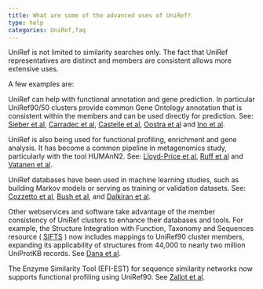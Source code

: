 ```yaml
---
title: What are some of the advanced uses of UniRef?
type: help
categories: UniRef,faq
---
```


UniRef is not limited to similarity searches only. The fact that UniRef representatives are distinct and members are consistent allows more extensive uses.

A few examples are:

UniRef can help with functional annotation and gene prediction. In particular UniRef90/50 clusters provide common Gene Ontology annotation that is consistent within the members and can be used directly for prediction. See: [Sieber et al](https://www.nature.com/articles/s41564-018-0171-1), [Carradec et al](https://www.nature.com/articles/s41467-017-02342-1), [Castelle et al](https://www.nature.com/articles/srep40101), [Oostra et al](https://www.nature.com/articles/s41467-018-03384-9) and [Ino et al](https://www.nature.com/articles/ismej2017140).

UniRef is also being used for functional profiling, enrichment and gene analysis. It has become a common pipeline in metagenomics study, particularly with the tool HUMAnN2. See: [Lloyd-Price et al](https://www.nature.com/articles/nature23889), [Ruff et al](https://www.nature.com/articles/s41396-018-0263-1) and [Vatanen et al](https://www.nature.com/articles/s41586-018-0620-2).

UniRef databases have been used in machine learning studies, such as building Markov models or serving as training or validation datasets. See: [Cozzetto et al](https://www.nature.com/articles/srep31865), [Bush et al](https://www.ncbi.nlm.nih.gov/pmc/articles/PMC5926538/), and [Dalkiran et al](https://www.ncbi.nlm.nih.gov/pmc/articles/PMC6150975/).

Other webservices and software take advantage of the member consistency of UniRef clusters to enhance their databases and tools. For example, the Structure Integration with Function, Taxonomy and Sequences resource ( [SIFTS](https://www.ebi.ac.uk/pdbe/docs/sifts/) ) now includes mappings to UniRef90 cluster members, expanding its applicability of structures from 44,000 to nearly two million UniProtKB records. See [Dana et al](https://www.ncbi.nlm.nih.gov/pmc/articles/PMC6324003/).

The Enzyme Similarity Tool (EFI-EST) for sequence similarity networks now supports functional profiling using UniRef90. See [Zallot et al](https://www.ncbi.nlm.nih.gov/pubmed/30268904).
